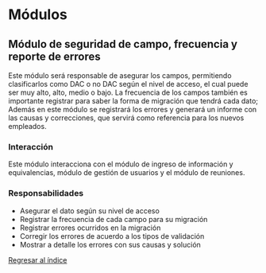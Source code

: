 # Módulos

## Módulo de seguridad de campo, frecuencia y reporte de errores


Este módulo será responsable de asegurar los campos, permitiendo clasificarlos como DAC o no DAC según el 
nivel de acceso, el cual puede ser muy alto, alto, medio o bajo.
La frecuencia de los campos también es importante registrar para saber la forma de migración que 
tendrá cada dato; Además en este módulo se registrará los errores y generará 
un informe con las causas y correcciones, que servirá como referencia para los nuevos empleados.


### Interacción 

Este módulo interacciona con el módulo de ingreso de información y equivalencias, módulo de gestión de usuarios y el módulo de reuniones.

### Responsabilidades
* Asegurar el dato según su nivel de acceso
* Registrar la frecuencia de cada campo para su migración
* Registrar errores ocurridos en la migración
* Corregir los errores de acuerdo a los tipos de validación
* Mostrar a detalle los errores con sus causas y solución


[Regresar al índice](../README.md)  